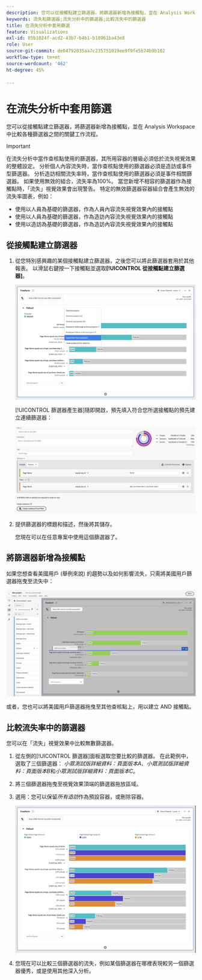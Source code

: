 ```yaml
---
description: 您可以從接觸點建立篩選器，將篩選器新增為接觸點，並在 Analysis Workspace 中比較各種篩選器之間的關鍵工作流程。
keywords: 流失和篩選器;流失分析中的篩選器;比較流失中的篩選器
title: 在流失分析中套用篩選
feature: Visualizations
exl-id: 85b1024f-acd2-43b7-b4b1-b10961ba43e8
role: User
source-git-commit: de04792035aa7c235751019ee9f9fe5b74b9b102
workflow-type: tm+mt
source-wordcount: '462'
ht-degree: 45%

---
```


# 在流失分析中套用篩選

您可以從接觸點建立篩選器，將篩選器新增為接觸點，並在 Analysis Workspace 中比較各種篩選器之間的關鍵工作流程。

>[!IMPORTANT]
>
>在流失分析中當作查核點使用的篩選器，其所用容器的層級必須低於流失視覺效果的整體設定。 分析個人內容流失時，當作查核點使用的篩選器必須是造訪或事件型篩選器。 分析造訪相關流失率時，當作查核點使用的篩選器必須是事件相關篩選器。 如果使用無效的組合，流失率為100%。 當您新增不相容的篩選器作為接觸點時，「流失」視覺效果會出現警告。 特定的無效篩選器容器組合會產生無效的流失率圖表，例如：

* 使用以人員為基礎的篩選器，作為人員內容流失視覺效果內的接觸點
* 使用以人員為基礎的篩選器，作為造訪內容流失視覺效果內的接觸點
* 使用以造訪為基礎的篩選器，作為造訪內容流失視覺效果內的接觸點

## 從接觸點建立篩選器

1. 從您特別感興趣的某個接觸點建立篩選器，之後您可以將此篩選器套用於其他報表。 以滑鼠右鍵按一下接觸點並選取&#x200B;**[!UICONTROL 從接觸點建立篩選器]**。

   ![反白顯示「從接觸點建立區段」的「接觸點」下拉式功能表。](assets/fallout-createfilter.png)

   [!UICONTROL 篩選器產生器]隨即開啟，預先填入符合您所選接觸點的預先建立連續篩選器：

   ![篩選產生器會顯示預先填入和預先建立的循序篩選。](assets/fallout-definefilter.png)

1. 提供篩選器的標題和描述，然後將其儲存。

   您現在可以在任意專案中使用這個篩選器了。

## 將篩選器新增為接觸點

如果您想查看美國用戶 (舉例來說) 的趨勢以及如何影響流失，只需將美國用戶篩選器拖曳至流失中：

![已選取並反白顯示「美國使用者」篩選器，以拖曳至流失中。](assets/fallout-addfilter.png)

或者，您也可以將美國用戶篩選器拖曳至其他查核點上，用以建立 AND 接觸點。

## 比較流失率中的篩選器

您可以在「流失」視覺效果中比較無數篩選器。

1. 從左側的[!UICONTROL 篩選器]面板選取您要比較的篩選器。 在此範例中，選取了三個篩選器： *小眾測試版詳細資料：頁面版本A*、*小眾測試版詳細資料：頁面版本B*&#x200B;和&#x200B;*小眾測試版詳細資料：頁面版本C*。
1. 將三個篩選器拖曳至視覺效果頂端的篩選器拖放區域。


1. 選用：您可以保留&#x200B;*所有造訪*&#x200B;作為預設容器，或刪除容器。

   ![在上一步中拖曳的流失顯示所有造訪以及兩個篩選器。](assets/fallout-multiplefilters.png)

1. 您現在可以比較三個篩選器的流失，例如某個篩選器在哪裡表現較另一個篩選器優秀，或是使用其他深入分析。
